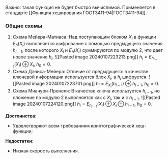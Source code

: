 Важно: такая функция не будет быстро вычислимой.
Применяется в стандарте [[Функция хеширования ГОСТ3411-94|ГОСТ3411-94]].

### Общие схемы

1. Схема Мейера-Матиаса:
	Над поступающим блоком $X_i$ в функции $E_h(X_i)$ выполняется шифрование с помощью предыдущего значения $h_{i-1}$, после которого $X_i$ и $E_h(X_i)$ суммируются по модулю $2$, что дает новое значение $h_i$.
	![[Pasted image 20240107223213.png]]
	$h_i=E_{h_{i-1}}(X_i)\oplus X_i$, $h_0=0$.
2. Схема Дэвиса-Мейера:
	Отличие от предыдущего: в качестве ключевой информации используется блок $X_i$, а $h_i$ шифруется.
	![[Pasted image 20240107223701.png]]
	$h_i=E_{X_i}(h_{i-1})\oplus h_{i-1}$, $h_0=0$.
3. Схема Миачури-Пренеля:
	В качестве ключа используется $h_{i-1}$, но сложение по модулю $2$ выполняется как с $X_i$, так и с $h_{i-1}$.
	![[Pasted image 20240107224120.png]]
	$h_i=E_{h_{i-1}}(X_i)\oplus X_i\oplus h_{i-1}$, $h_0=0$.

**Достоинства**:
- Удовлетворяют всем требованиям криптографической хеш-функции;

**Недостатки**:
- Низкая скорость выполнения.

